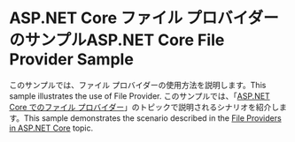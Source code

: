 # <a name="aspnet-core-file-provider-sample"></a><span data-ttu-id="db796-101">ASP.NET Core ファイル プロバイダーのサンプル</span><span class="sxs-lookup"><span data-stu-id="db796-101">ASP.NET Core File Provider Sample</span></span>

<span data-ttu-id="db796-102">このサンプルでは、ファイル プロバイダーの使用方法を説明します。</span><span class="sxs-lookup"><span data-stu-id="db796-102">This sample illustrates the use of File Provider.</span></span> <span data-ttu-id="db796-103">このサンプルでは、「[ASP.NET Core でのファイル プロバイダー](https://docs.microsoft.com/aspnet/core/fundamentals/file-providers)」のトピックで説明されるシナリオを紹介します。</span><span class="sxs-lookup"><span data-stu-id="db796-103">This sample demonstrates the scenario described in the [File Providers in ASP.NET Core](https://docs.microsoft.com/aspnet/core/fundamentals/file-providers) topic.</span></span>
